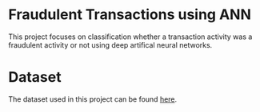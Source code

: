 # Fraudulent Transactions using ANN
This project focuses on classification whether a transaction activity was a fraudulent activity or not using deep artifical neural networks.

# Dataset
The dataset used in this project can be found [here](https://www.kaggle.com/datasets/kartik2112/fraud-detection?resource=download).
